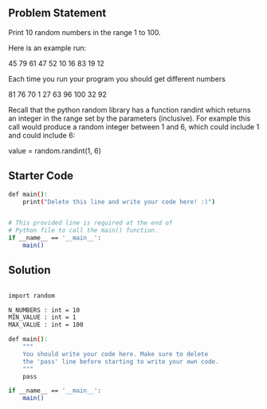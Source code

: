 ## Problem Statement

Print 10 random numbers in the range 1 to 100.

Here is an example run:

45
79
61
47
52
10
16
83
19
12

Each time you run your program you should get different numbers

81
76
70
1
27
63
96
100
32
92

Recall that the python random library has a function randint which returns an integer in the range set by the parameters (inclusive). For example this call would produce a random integer between 1 and 6, which could include 1 and could include 6:

value = random.randint(1, 6)

## Starter Code

```bash
def main():
    print("Delete this line and write your code here! :)")


# This provided line is required at the end of
# Python file to call the main() function.
if __name__ == '__main__':
    main()
```

## Solution

```bash

import random

N_NUMBERS : int = 10
MIN_VALUE : int = 1
MAX_VALUE : int = 100

def main():
    """
    You should write your code here. Make sure to delete 
    the 'pass' line before starting to write your own code.
    """
    pass

if __name__ == '__main__':
    main()
```

